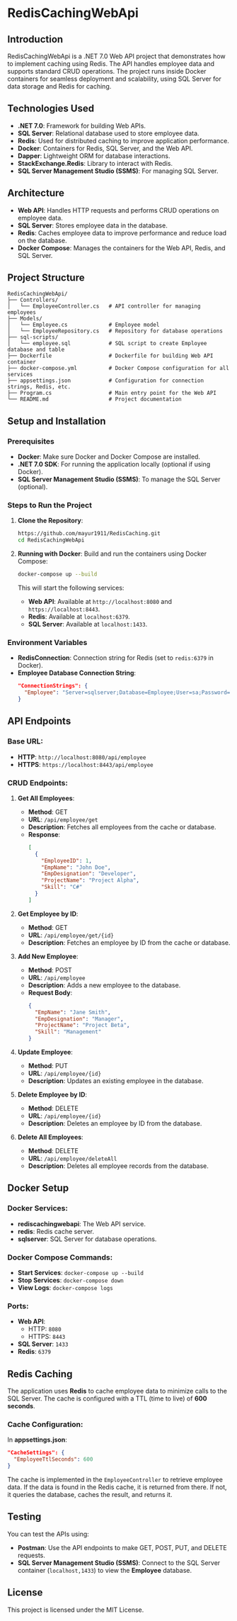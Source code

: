 
# RedisCachingWebApi

## Introduction
RedisCachingWebApi is a .NET 7.0 Web API project that demonstrates how to implement caching using Redis. The API handles employee data and supports standard CRUD operations. The project runs inside Docker containers for seamless deployment and scalability, using SQL Server for data storage and Redis for caching.

## Technologies Used
- **.NET 7.0**: Framework for building Web APIs.
- **SQL Server**: Relational database used to store employee data.
- **Redis**: Used for distributed caching to improve application performance.
- **Docker**: Containers for Redis, SQL Server, and the Web API.
- **Dapper**: Lightweight ORM for database interactions.
- **StackExchange.Redis**: Library to interact with Redis.
- **SQL Server Management Studio (SSMS)**: For managing SQL Server.

## Architecture
- **Web API**: Handles HTTP requests and performs CRUD operations on employee data.
- **SQL Server**: Stores employee data in the database.
- **Redis**: Caches employee data to improve performance and reduce load on the database.
- **Docker Compose**: Manages the containers for the Web API, Redis, and SQL Server.

## Project Structure
```
RedisCachingWebApi/
├── Controllers/
│   └── EmployeeController.cs   # API controller for managing employees
├── Models/
│   └── Employee.cs             # Employee model
│   └── EmployeeRepository.cs   # Repository for database operations
├── sql-scripts/
│   └── employee.sql            # SQL script to create Employee database and table
├── Dockerfile                  # Dockerfile for building Web API container
├── docker-compose.yml          # Docker Compose configuration for all services
├── appsettings.json            # Configuration for connection strings, Redis, etc.
├── Program.cs                  # Main entry point for the Web API
└── README.md                   # Project documentation
```

## Setup and Installation

### Prerequisites
- **Docker**: Make sure Docker and Docker Compose are installed.
- **.NET 7.0 SDK**: For running the application locally (optional if using Docker).
- **SQL Server Management Studio (SSMS)**: To manage the SQL Server (optional).

### Steps to Run the Project
1. **Clone the Repository**:
   ```bash
   https://github.com/mayur1911/RedisCaching.git
   cd RedisCachingWebApi
   ```

2. **Running with Docker**:
   Build and run the containers using Docker Compose:
   ```bash
   docker-compose up --build
   ```
   This will start the following services:
   - **Web API**: Available at `http://localhost:8080` and `https://localhost:8443`.
   - **Redis**: Available at `localhost:6379`.
   - **SQL Server**: Available at `localhost:1433`.

### Environment Variables
- **RedisConnection**: Connection string for Redis (set to `redis:6379` in Docker).
- **Employee Database Connection String**:
  ```json
  "ConnectionStrings": {
    "Employee": "Server=sqlserver;Database=Employee;User=sa;Password=YourPassword123!"
  }
  ```

## API Endpoints

### Base URL:
- **HTTP**: `http://localhost:8080/api/employee`
- **HTTPS**: `https://localhost:8443/api/employee`

### CRUD Endpoints:
1. **Get All Employees**:
   - **Method**: GET
   - **URL**: `/api/employee/get`
   - **Description**: Fetches all employees from the cache or database.
   - **Response**:
     ```json
     [
       {
         "EmployeeID": 1,
         "EmpName": "John Doe",
         "EmpDesignation": "Developer",
         "ProjectName": "Project Alpha",
         "Skill": "C#"
       }
     ]
     ```

2. **Get Employee by ID**:
   - **Method**: GET
   - **URL**: `/api/employee/get/{id}`
   - **Description**: Fetches an employee by ID from the cache or database.

3. **Add New Employee**:
   - **Method**: POST
   - **URL**: `/api/employee`
   - **Description**: Adds a new employee to the database.
   - **Request Body**:
     ```json
     {
       "EmpName": "Jane Smith",
       "EmpDesignation": "Manager",
       "ProjectName": "Project Beta",
       "Skill": "Management"
     }
     ```

4. **Update Employee**:
   - **Method**: PUT
   - **URL**: `/api/employee/{id}`
   - **Description**: Updates an existing employee in the database.

5. **Delete Employee by ID**:
   - **Method**: DELETE
   - **URL**: `/api/employee/{id}`
   - **Description**: Deletes an employee by ID from the database.

6. **Delete All Employees**:
   - **Method**: DELETE
   - **URL**: `/api/employee/deleteAll`
   - **Description**: Deletes all employee records from the database.

## Docker Setup

### Docker Services:
- **rediscachingwebapi**: The Web API service.
- **redis**: Redis cache server.
- **sqlserver**: SQL Server for database operations.

### Docker Compose Commands:
- **Start Services**: `docker-compose up --build`
- **Stop Services**: `docker-compose down`
- **View Logs**: `docker-compose logs`

### Ports:
- **Web API**: 
  - HTTP: `8080`
  - HTTPS: `8443`
- **SQL Server**: `1433`
- **Redis**: `6379`

## Redis Caching
The application uses **Redis** to cache employee data to minimize calls to the SQL Server. The cache is configured with a TTL (time to live) of **600 seconds**.

### Cache Configuration:
In **appsettings.json**:
```json
"CacheSettings": {
  "EmployeeTtlSeconds": 600
}
```

The cache is implemented in the `EmployeeController` to retrieve employee data. If the data is found in the Redis cache, it is returned from there. If not, it queries the database, caches the result, and returns it.

## Testing
You can test the APIs using:
- **Postman**: Use the API endpoints to make GET, POST, PUT, and DELETE requests.
- **SQL Server Management Studio (SSMS)**: Connect to the SQL Server container (`localhost,1433`) to view the **Employee** database.

## License
This project is licensed under the MIT License.
